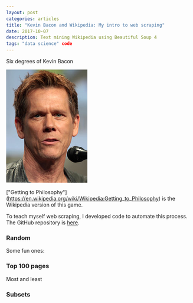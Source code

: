 ```yaml
---
layout: post
categories: articles
title: "Kevin Bacon and Wikipedia: My intro to web scraping"
date: 2017-10-07
description: Text mining Wikipedia using Beautiful Soup 4
tags: "data science" code
---
```


Six degrees of Kevin Bacon

![Kevin Bacon](\img\Kevin_Bacon_SDCC_2014.jpg)

["Getting to Philosophy"]
(https://en.wikipedia.org/wiki/Wikipedia:Getting_to_Philosophy)
is the Wikipedia version of this game.

To teach myself web scraping, I developed code to automate this process.
The GitHub repository is
[here](https://github.com/petermattia/wikipedia-degrees-of-sep-philosophy).

### Random

Some fun ones:


### Top 100 pages

Most and least

### Subsets
